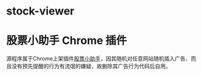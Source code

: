 # stock-viewer
# 股票小助手 Chrome 插件

源程序属于Chrome上架插件[股票小助手](https://chrome.google.com/webstore/detail/%E8%82%A1%E7%A5%A8%E5%B0%8F%E5%8A%A9%E6%89%8B/pbhnnkmgakdodiillkoacilnkgonfkpe?hl=zh-CN)，因其随机对任意网站随机插入广告、而且没有预先提醒的行为有流氓的嫌疑，故删除其广告行为代码后自用。
